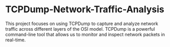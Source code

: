 # TCPDump-Network-Traffic-Analysis
This project focuses on using TCPDump to capture and analyze network traffic across different layers of the OSI model. TCPDump is a powerful command-line tool that allows us to monitor and inspect network packets in real-time.
